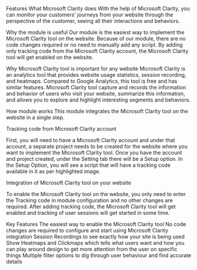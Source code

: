Features
What Microsoft Clarity does
With the help of Microsoft Clarity, you can monitor your customers’ journeys from your website through the perspective of the customer, seeing all their interactions and behaviors.

Why the module is useful
Our module is the easiest way to implement the Microsoft Clarity tool on the website. Because of our module, there are no code changes required or no need to manually add any script. By adding only tracking code from the Microsoft Clarity account, the Microsoft Clarity tool will get enabled on the website.

Why Microsoft Clarity tool is important for any website
Microsoft Clarity is an analytics tool that provides website usage statistics, session recording, and heatmaps. Compared to Google Analytics, this tool is free and has similar features. Microsoft Clarity tool capture and records the information and behavior of users who visit your website, summarize this information, and allows you to explore and highlight interesting segments and behaviors.

How module works
This module integrates the Microsoft Clarity tool on the website in a single step.


Tracking code from Microsoft Clarity account

 

First, you will need to have a Microsoft Clarity account and under that account, a separate project needs to be created for the website where you want to implement the Microsoft Clarity tool. Once you have the account and project created, under the Setting tab there will be a Setup option. In the Setup Option, you will see a script that will have a tracking code available in it as per highlighted image.

Integration of Microsoft Clarity tool on your website

 

To enable the Microsoft Clarity tool on the website, you only need to enter the Tracking code in module configuration and no other changes are required. After adding tracking code, the Microsoft Clarity tool will get enabled and tracking of user sessions will get started in some time.


Key Features
The easiest way to enable the Microsoft Clarity tool
No code changes are required to configure and start using Microsoft Clarity integration
Session Recordings to see exactly how your site is being used 
Show Heatmaps and Clickmaps which tells what users want and how you can play around design to get more attention from the user on specific things
Multiple filter options to dig through user behaviour and find accurate details